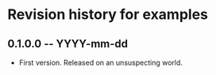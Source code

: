 # Revision history for examples

## 0.1.0.0 -- YYYY-mm-dd

* First version. Released on an unsuspecting world.
